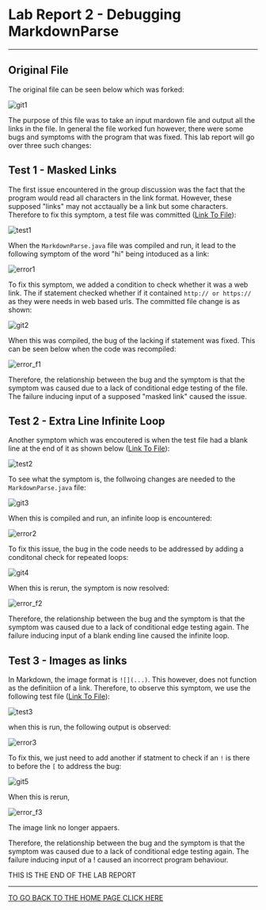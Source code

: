 # Lab Report 2 - Debugging MarkdownParse
---
## Original File

The original file can be seen below which was forked:

![git1](../images/lab_report_2/git_1.png)

The purpose of this file was to take an input mardown file and output all the links in the file. In general the file worked fun however, there were some bugs and symptoms with the program that was fixed. This lab report will go over three such changes:

## Test 1 - Masked Links

The first issue encountered in the group discussion was the fact that the program would read all characters in the link format. However, these supposed "links" may not acctaually be a link but some characters. Therefore to fix this symptom, a test file was committed ([Link To File](https://github.com/AdvaithRavishankar/markdown-parse/blob/main/test_1.md)):

![test1](../images/lab_report_2/test_1.png)

When the ```MarkdownParse.java``` file was compiled and run, it lead to the following symptom of the word "hi" being intoduced as a link:

![error1](../images/lab_report_2/error_1.png)

To fix this symptom, we added a condition to check whether it was a web link. The if statement checked whether if it contained ```http:// or https://``` as they were needs in web based urls. The committed file change is as shown:

![git2](../images/lab_report_2/git_2.png)

When this was compiled, the bug of the lacking if statement was fixed. This can be seen below when the code was recompiled:

![error_f1](../images/lab_report_2/error_1_fixed.png)

Therefore, the relationship between the bug and the symptom is that the symptom was caused due to a lack of conditional edge testing of the file. The failure inducing input of a supposed "masked link" caused the issue.

## Test 2 - Extra Line Infinite Loop

Another symptom which was encoutered is when the test file had a blank line at the end of it as shown below ([Link To File](https://github.com/AdvaithRavishankar/markdown-parse/blob/main/test_2.md)):

![test2](../images/lab_report_2/test_2.png)

To see what the symptom is, the follwoing changes are needed to the ```MarkdownParse.java``` file:

![git3](../images/lab_report_2/git_3.png)

When this is compiled and run, an infinite loop is encountered:

![error2](../images/lab_report_2/error_2.png)

To fix this issue, the bug in the code needs to be addressed by adding a conditonal check for repeated loops:

![git4](../images/lab_report_2/git_4.png)

When this is rerun, the symptom is now resolved:

![error_f2](../images/lab_report_2/error_2_fixed.png)

Therefore, the relationship between the bug and the symptom is that the symptom was caused due to a lack of conditional edge testing again. The failure inducing input of a blank ending line caused the infinite loop.

## Test 3 - Images as links

In Markdown, the image format is ```![](...)```. This however, does not function as the definitiion of a link. Therefore, to observe this symptom, we use the following test file ([Link To File](https://github.com/AdvaithRavishankar/markdown-parse/blob/main/test_3.md)):

![test3](../images/lab_report_2/test_3.png)

when this is run, the following output is observed:

![error3](../images/lab_report_2/error_3.png)

To fix this, we just need to add another if statment to check if an ```!``` is there to before the ```[``` to address the bug:

![git5](../images/lab_report_2/git_5.png)

When this is rerun, 

![error_f3](../images/lab_report_2/error_3_fixed.png)

The image link no longer appaers. 

Therefore, the relationship between the bug and the symptom is that the symptom was caused due to a lack of conditional edge testing again. The failure inducing input of a ! caused an incorrect program behaviour.

THIS IS THE END OF THE LAB REPORT

***

[TO GO BACK TO THE HOME PAGE CLICK HERE](https://advaithravishankar.github.io/cse15l-lab-reports/)

